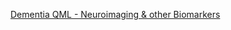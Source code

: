 [Dementia QML - Neuroimaging & other Biomarkers](https://www.chemicalqdevice.com/alzheimers-qml-neuroimaging-other-biomarkers)
